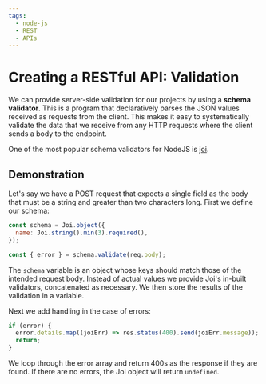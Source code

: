```yaml
---
tags:
  - node-js
  - REST
  - APIs
---
```


# Creating a RESTful API: Validation

We can provide server-side validation for our projects by using a **schema
validator**. This is a program that declaratively parses the JSON values
received as requests from the client. This makes it easy to systematically
validate the data that we receive from any HTTP requests where the client sends
a body to the endpoint.

One of the most popular schema validators for NodeJS is
[joi](static/joi).

## Demonstration

Let's say we have a POST request that expects a single field as the body that
must be a string and greater than two characters long. First we define our
schema:

```js
const schema = Joi.object({
  name: Joi.string().min(3).required(),
});

const { error } = schema.validate(req.body);
```

The `schema` variable is an object whose keys should match those of the intended
request body. Instead of actual values we provide Joi's in-built validators,
concatenated as necessary. We then store the results of the validation in a
variable.

Next we add handling in the case of errors:

```js
if (error) {
  error.details.map((joiErr) => res.status(400).send(joiErr.message));
  return;
}
```

We loop through the error array and return 400s as the response if they are
found. If there are no errors, the Joi object will return `undefined`.
